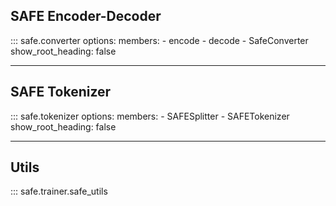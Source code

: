 ## SAFE Encoder-Decoder 

::: safe.converter
    options:
        members:
            - encode
            - decode
            - SafeConverter
        show_root_heading: false


---

## SAFE Tokenizer

::: safe.tokenizer
    options:
        members:
            - SAFESplitter
            - SAFETokenizer
        show_root_heading: false



---

## Utils

::: safe.trainer.safe_utils